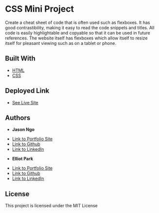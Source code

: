 # CSS Mini Project

Create a cheat sheet of code that is often used such as flexboxes. It has good contrastibility, making it easy to read the code snippets and titles. All code is easily highlightable and copyable so that it can be used in future references. The website itself has flexboxes which allow itself to resize itself for pleasant viewing such as on a tablet or phone. 

## Built With

* [HTML](https://developer.mozilla.org/en-US/docs/Web/HTML)
* [CSS](https://developer.mozilla.org/en-US/docs/Web/CSS)

## Deployed Link

* [See Live Site](https://jsncorn.github.io/css-miniproject/)


## Authors

* **Jason Ngo** 

- [Link to Portfolio Site](https://jsncorn.github.io/portfolio/)
- [Link to Github](https://github.com/jsncorn)
- [Link to LinkedIn](https://www.linkedin.com/in/jason-ngo-050b481b3/)

* **Elliot Park** 
- [Link to Portfolio Site](https://github.com/elliotpark410/Professional-Portfolio#)
- [Link to Github](https://github.com/elliotpark410)
- [Link to LinkedIn](https://www.linkedin.com/in/elliot-park/)

## License

This project is licensed under the MIT License 
